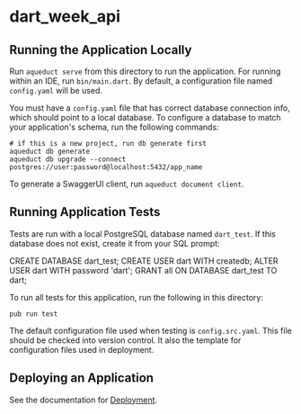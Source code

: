 # dart_week_api

## Running the Application Locally

Run `aqueduct serve` from this directory to run the application. For running within an IDE, run `bin/main.dart`. By default, a configuration file named `config.yaml` will be used.

You must have a `config.yaml` file that has correct database connection info, which should point to a local database. To configure a database to match your application's schema, run the following commands:

```
# if this is a new project, run db generate first
aqueduct db generate
aqueduct db upgrade --connect postgres://user:password@localhost:5432/app_name
```

To generate a SwaggerUI client, run `aqueduct document client`.

## Running Application Tests

Tests are run with a local PostgreSQL database named `dart_test`. If this database does not exist, create it from your SQL prompt:

CREATE DATABASE dart_test;
CREATE USER dart WITH createdb;
ALTER USER dart WITH password 'dart';
GRANT all ON DATABASE dart_test TO dart;


To run all tests for this application, run the following in this directory:

```
pub run test
```

The default configuration file used when testing is `config.src.yaml`. This file should be checked into version control. It also the template for configuration files used in deployment.

## Deploying an Application

See the documentation for [Deployment](https://aqueduct.io/docs/deploy/).